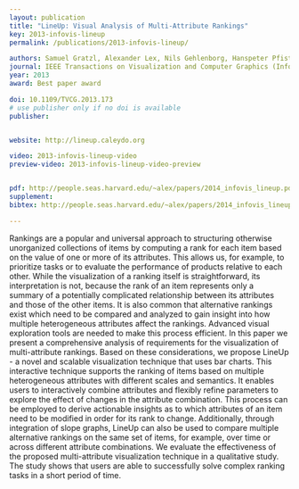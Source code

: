 ```yaml
---
layout: publication
title: "LineUp: Visual Analysis of Multi-Attribute Rankings"
key: 2013-infovis-lineup
permalink: /publications/2013-infovis-lineup/

authors: Samuel Gratzl, Alexander Lex, Nils Gehlenborg, Hanspeter Pfister, and Marc Streit
journal: IEEE Transactions on Visualization and Computer Graphics (InfoVis '13), vol. 19, no. 12, pp. 2277–2286
year: 2013
award: Best paper award

doi: 10.1109/TVCG.2013.173
# use publisher only if no doi is available
publisher: 


website: http://lineup.caleydo.org

video: 2013-infovis-lineup-video
preview-video: 2013-infovis-lineup-video-preview


pdf: http://people.seas.harvard.edu/~alex/papers/2014_infovis_lineup.pdf
supplement:
bibtex: http://people.seas.harvard.edu/~alex/papers/2014_infovis_lineup.bib

---
```


Rankings are a popular and universal approach to structuring otherwise unorganized collections of items by computing a rank for each item based on the value of one or more of its attributes. This allows us, for example, to prioritize tasks or to evaluate the performance of products relative to each other. While the visualization of a ranking itself is straightforward, its interpretation is not, because the rank of an item represents only a summary of a potentially complicated relationship between its attributes and those of the other items. It is also common that alternative rankings exist which need to be compared and analyzed to gain insight into how multiple heterogeneous attributes affect the rankings. Advanced visual exploration tools are needed to make this process efficient. In this paper we present a comprehensive analysis of requirements for the visualization of multi-attribute rankings. Based on these considerations, we propose LineUp - a novel and scalable visualization technique that uses bar charts. This interactive technique supports the ranking of items based on multiple heterogeneous attributes with different scales and semantics. It enables users to interactively combine attributes and flexibly refine parameters to explore the effect of changes in the attribute combination. This process can be employed to derive actionable insights as to which attributes of an item need to be modified in order for its rank to change. Additionally, through integration of slope graphs, LineUp can also be used to compare multiple alternative rankings on the same set of items, for example, over time or across different attribute combinations. We evaluate the effectiveness of the proposed multi-attribute visualization technique in a qualitative study. The study shows that users are able to successfully solve complex ranking tasks in a short period of time.